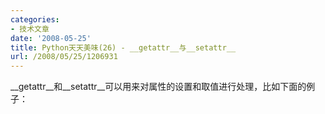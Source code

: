 ```yaml
---
categories:
- 技术文章
date: '2008-05-25'
title: Python天天美味(26) - __getattr__与__setattr__
url: /2008/05/25/1206931
---
```



__getattr__和__setattr__可以用来对属性的设置和取值进行处理，比如下面的例子：<span style="color: #fb660a; font-weight: bold;">
</span><span style="color: #ffffff;"></span>

<div class="cnblogs_code"><div><!--

Code highlighting produced by Actipro CodeHighlighter (freeware)
http://www.CodeHighlighter.com/

--><span style="color: #0000ff;">class</span><span style="color: #000000;">&nbsp;Book(object):
&nbsp;&nbsp;&nbsp;&nbsp;</span><span style="color: #0000ff;">def</span><span style="color: #000000;">&nbsp;</span><span style="color: #800080;">__setattr__</span><span style="color: #000000;">(self,&nbsp;name,&nbsp;value):
&nbsp;&nbsp;&nbsp;&nbsp;&nbsp;&nbsp;&nbsp;&nbsp;</span><span style="color: #0000ff;">if</span><span style="color: #000000;">&nbsp;name&nbsp;</span><span style="color: #000000;">==</span><span style="color: #000000;">&nbsp;</span><span style="color: #800000;">'</span><span style="color: #800000;">value</span><span style="color: #800000;">'</span><span style="color: #000000;">:
&nbsp;&nbsp;&nbsp;&nbsp;&nbsp;&nbsp;&nbsp;&nbsp;&nbsp;&nbsp;&nbsp;&nbsp;object.</span><span style="color: #800080;">__setattr__</span><span style="color: #000000;">(self,&nbsp;name,&nbsp;value&nbsp;</span><span style="color: #000000;">-</span><span style="color: #000000;">&nbsp;</span><span style="color: #000000;">100</span><span style="color: #000000;">)
&nbsp;&nbsp;&nbsp;&nbsp;&nbsp;&nbsp;&nbsp;&nbsp;</span><span style="color: #0000ff;">else</span><span style="color: #000000;">:
&nbsp;&nbsp;&nbsp;&nbsp;&nbsp;&nbsp;&nbsp;&nbsp;&nbsp;&nbsp;&nbsp;&nbsp;object.</span><span style="color: #800080;">__setattr__</span><span style="color: #000000;">(self,&nbsp;name,&nbsp;value)
&nbsp;&nbsp;&nbsp;&nbsp;</span><span style="color: #0000ff;">def</span><span style="color: #000000;">&nbsp;</span><span style="color: #800080;">__getattr__</span><span style="color: #000000;">(self,&nbsp;name):
&nbsp;&nbsp;&nbsp;&nbsp;&nbsp;&nbsp;&nbsp;&nbsp;</span><span style="color: #0000ff;">try</span><span style="color: #000000;">:
&nbsp;&nbsp;&nbsp;&nbsp;&nbsp;&nbsp;&nbsp;&nbsp;&nbsp;&nbsp;&nbsp;&nbsp;</span><span style="color: #0000ff;">return</span><span style="color: #000000;">&nbsp;object.</span><span style="color: #800080;">__getattribute__</span><span style="color: #000000;">(name)
&nbsp;&nbsp;&nbsp;&nbsp;&nbsp;&nbsp;&nbsp;&nbsp;</span><span style="color: #0000ff;">except</span><span style="color: #000000;">:
&nbsp;&nbsp;&nbsp;&nbsp;&nbsp;&nbsp;&nbsp;&nbsp;&nbsp;&nbsp;&nbsp;&nbsp;</span><span style="color: #0000ff;">return</span><span style="color: #000000;">&nbsp;name&nbsp;</span><span style="color: #000000;">+</span><span style="color: #000000;">&nbsp;</span><span style="color: #800000;">'</span><span style="color: #800000;">&nbsp;is&nbsp;not&nbsp;found!</span><span style="color: #800000;">'</span><span style="color: #000000;">
&nbsp;&nbsp;&nbsp;&nbsp;</span><span style="color: #0000ff;">def</span><span style="color: #000000;">&nbsp;</span><span style="color: #800080;">__str__</span><span style="color: #000000;">(self):
&nbsp;&nbsp;&nbsp;&nbsp;&nbsp;&nbsp;&nbsp;&nbsp;</span><span style="color: #0000ff;">return</span><span style="color: #000000;">&nbsp;self.name&nbsp;</span><span style="color: #000000;">+</span><span style="color: #000000;">&nbsp;</span><span style="color: #800000;">'</span><span style="color: #800000;">&nbsp;cost&nbsp;:&nbsp;</span><span style="color: #800000;">'</span><span style="color: #000000;">&nbsp;</span><span style="color: #000000;">+</span><span style="color: #000000;">&nbsp;str(self.value)

c&nbsp;</span><span style="color: #000000;">=</span><span style="color: #000000;">&nbsp;Book()
c.name&nbsp;</span><span style="color: #000000;">=</span><span style="color: #000000;">&nbsp;</span><span style="color: #800000;">'</span><span style="color: #800000;">Python</span><span style="color: #800000;">'</span><span style="color: #000000;">
c.value&nbsp;</span><span style="color: #000000;">=</span><span style="color: #000000;">&nbsp;</span><span style="color: #000000;">100</span><span style="color: #000000;">
</span><span style="color: #0000ff;">print</span><span style="color: #000000;">&nbsp;c.name
</span><span style="color: #0000ff;">print</span><span style="color: #000000;">&nbsp;c.value
</span><span style="color: #0000ff;">print</span><span style="color: #000000;">&nbsp;c
</span><span style="color: #0000ff;">print</span><span style="color: #000000;">&nbsp;c.Type</span></div></div>

上面的例子中，在赋值书的value属性时，偷偷的将value减去了１００，呵。输出结果：

Python

0

Python cost : 0

Type is not found!

#### [Python  天天美味系列（总）](http://www.cnblogs.com/coderzh/archive/2008/07/08/pythoncookbook.html)
  
[Python    天天美味(24) - 初始化多维数组](http://www.cnblogs.com/coderzh/archive/2008/05/18/1201993.html) &nbsp;
  
[Python    天天美味(25) - 深入理解yield](http://www.cnblogs.com/coderzh/archive/2008/05/18/1202040.html) &nbsp;
  
[Python    天天美味(26) - __getattr__与__setattr__](http://www.cnblogs.com/coderzh/archive/2008/05/25/1206931.html) &nbsp;
  
[Python    天天美味(27) - 网络编程起步(Socket发送消息)](http://www.cnblogs.com/coderzh/archive/2008/06/07/1215607.html) &nbsp;
  
[Python    天天美味(28) - urlopen](http://www.cnblogs.com/coderzh/archive/2008/06/07/1215657.html)&nbsp;&nbsp; &nbsp;
...

&nbsp;
